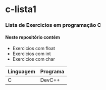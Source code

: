 # c-lista1

### Lista de Exercicios em programação C
#### Neste repositório contém
+ Exercicios com float
+ Exercicios com int
+ Exercicios com char

|Linguagem|Programa|
|--|--|
|C|DevC++|
